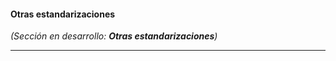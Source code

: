 #### Otras estandarizaciones

<!--force-render-->

_(Sección en desarrollo: **Otras estandarizaciones**)_

---

